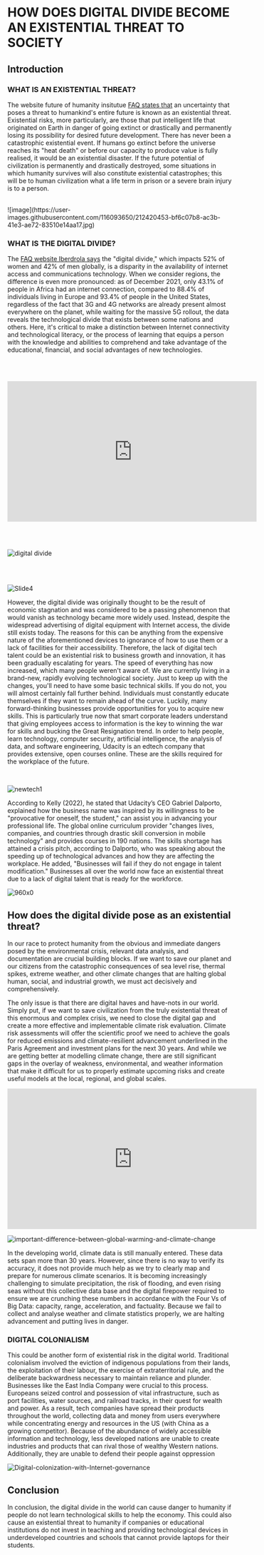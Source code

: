# HOW DOES DIGITAL DIVIDE BECOME AN EXISTENTIAL THREAT TO SOCIETY

## Introduction
### WHAT IS AN EXISTENTIAL THREAT?

The website future of humanity insitutue [FAQ states that](https://existential-risk.org/faq) an uncertainty that poses a threat to humankind's entire future is known as an existential threat. Existential risks, more particularly, are those that put intelligent life that originated on Earth in danger of going extinct or drastically and permanently losing its possibility for desired future development. There has never been a catastrophic existential event. If humans go extinct before the universe reaches its "heat death" or before our capacity to produce value is fully realised, it would be an existential disaster. If the future potential of civilization is permanently and drastically destroyed, some situations in which humanity survives will also constitute existential catastrophes; this will be to human civilization what a life term in prison or a severe brain injury is to a person.

<br>
![image](https://user-images.githubusercontent.com/116093650/212420453-bf6c07b8-ac3b-41e3-ae72-83510e14aa17.jpg)
<br>

### WHAT IS THE DIGITAL DIVIDE?

The [FAQ website Iberdrola says](https://www.iberdrola.com/social-commitment/what-is-digital-divide) the "digital divide," which impacts 52% of women and 42% of men globally, is a disparity in the availability of internet access and communications technology. When we consider regions, the difference is even more pronounced: as of December 2021, only 43.1% of people in Africa had an internet connection, compared to 88.4% of individuals living in Europe and 93.4% of people in the United States, regardless of the fact that 3G and 4G networks are already present almost everywhere on the planet, while waiting for the massive 5G rollout, the data reveals the technological divide that exists between some nations and others. Here, it's critical to make a distinction between Internet connectivity and technological literacy, or the process of learning that equips a person with the knowledge and abilities to comprehend and take advantage of the educational, financial, and social advantages of new technologies.

<br><br>

<iframe width="560" height="315" src="https://www.youtube.com/embed/YDHpDBCpUTI" title="YouTube video player" frameborder="0" allow="accelerometer; autoplay; clipboard-write; encrypted-media; gyroscope; picture-in-picture; web-share" allowfullscreen></iframe>

<br><br>

![digital divide ](https://user-images.githubusercontent.com/116093650/212422888-88510260-502f-4631-8ed4-23fcb96e9d90.svg) 

<br><br>

![Slide4](https://user-images.githubusercontent.com/116093650/212422963-26e42141-f699-4b3b-844f-bf8edb40b21c.jpeg) 

However, the digital divide was originally thought to be the result of economic stagnation and was considered to be a passing phenomenon that would vanish as technology became more widely used. Instead, despite the widespread advertising of digital equipment with Internet access, the divide still exists today. The reasons for this can be anything from the expensive nature of the aforementioned devices to ignorance of how to use them or a lack of facilities for their accessibility. Therefore, the lack of digital tech talent could be an existential risk to business growth and innovation, it has been gradually escalating for years. The speed of everything has now increased, which many people weren't aware of. We are currently living in a brand-new, rapidly evolving technological society. Just to keep up with the changes, you'll need to have some basic technical skills. If you do not, you will almost certainly fall further behind. Individuals must constantly educate themselves if they want to remain ahead of the curve. Luckily, many forward-thinking businesses provide opportunities for you to acquire new skills. This is particularly true now that smart corporate leaders understand that giving employees access to information is the key to winning the war for skills and bucking the Great Resignation trend. In order to help people, learn technology, computer security, artificial intelligence, the analysis of data, and software engineering, Udacity is an edtech company that provides extensive, open courses online. These are the skills required for the workplace of the future. 

<br>

![newtech1](https://user-images.githubusercontent.com/116093650/212425376-501102cb-b921-45ad-82b7-67e148881c1e.jpg) 

According to Kelly (2022), he stated that Udacity’s CEO Gabriel Dalporto, explained how the business name was inspired by its willingness to be "provocative for oneself, the student," can assist you in advancing your professional life. The global online curriculum provider "changes lives, companies, and countries through drastic skill conversion in mobile technology" and provides courses in 190 nations. The skills shortage has attained a crisis pitch, according to Dalporto, who was speaking about the speeding up of technological advances and how they are affecting the workplace. He added, "Businesses will fail if they do not engage in talent modification." Businesses all over the world now face an existential threat due to a lack of digital talent that is ready for the workforce.

![960x0](https://user-images.githubusercontent.com/116093650/212432739-cfd34293-6500-42f9-9daa-2c2209731ed2.jpg)

## How does the digital divide pose as an existential threat?

In our race to protect humanity from the obvious and immediate dangers posed by the environmental crisis, relevant data analysis, and documentation are crucial building blocks. If we want to save our planet and our citizens from the catastrophic consequences of sea level rise, thermal spikes, extreme weather, and other climate changes that are halting global human, social, and industrial growth, we must act decisively and comprehensively. 

The only issue is that there are digital haves and have-nots in our world. Simply put, if we want to save civilization from the truly existential threat of this enormous and complex crisis, we need to close the digital gap and create a more effective and implementable climate risk evaluation. Climate risk assessments will offer the scientific proof we need to achieve the goals for reduced emissions and climate-resilient advancement underlined in the Paris Agreement and investment plans for the next 30 years. And while we are getting better at modelling climate change, there are still significant gaps in the overlay of weakness, environmental, and weather information that make it difficult for us to properly estimate upcoming risks and create useful models at the local, regional, and global scales.

<iframe width="560" height="315" src="https://www.youtube.com/embed/M2rNRevynQk" title="YouTube video player" frameborder="0" allow="accelerometer; autoplay; clipboard-write; encrypted-media; gyroscope; picture-in-picture; web-share" allowfullscreen></iframe>

<br>

![important-difference-between-global-warming-and-climate-change](https://user-images.githubusercontent.com/116093650/212433036-3affa6c7-8655-4af4-8ad0-7b43200dae23.jpg) 

In the developing world, climate data is still manually entered. These data sets span more than 30 years. However, since there is no way to verify its accuracy, it does not provide much help as we try to clearly map and prepare for numerous climate scenarios. It is becoming increasingly challenging to simulate precipitation, the risk of flooding, and even rising seas without this collective data base and the digital firepower required to ensure we are crunching these numbers in accordance with the Four Vs of Big Data: capacity, range, acceleration, and factuality. Because we fail to collect and analyse weather and climate statistics properly, we are halting advancement and putting lives in danger.
 
### DIGITAL COLONIALISM

This could be another form of existential risk in the digital world. Traditional colonialism involved the eviction of indigenous populations from their lands, the exploitation of their labour, the exercise of extraterritorial rule, and the deliberate backwardness necessary to maintain reliance and plunder. Businesses like the East India Company were crucial to this process. Europeans seized control and possession of vital infrastructure, such as port facilities, water sources, and railroad tracks, in their quest for wealth and power. As a result, tech companies have spread their products throughout the world, collecting data and money from users everywhere while concentrating energy and resources in the US (with China as a growing competitor). Because of the abundance of widely accessible information and technology, less developed nations are unable to create industries and products that can rival those of wealthy Western nations. Additionally, they are unable to defend their people against oppression

![Digital-colonization-with-Internet-governance](https://user-images.githubusercontent.com/116093650/212434340-8c00522f-3968-4fad-9d36-88421daef5fa.png)

## Conclusion

In conclusion, the digital divide in the world can cause danger to humanity if people do not learn technological skills to help the economy. This could also cause an existential threat to humanity if companies or educational institutions do not invest in teaching and providing technological devices in underdeveloped countries and schools that cannot provide laptops for their students.











